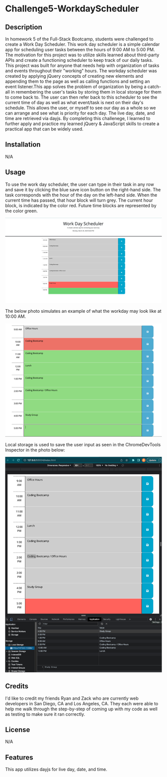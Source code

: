 # Challenge5-WorkdayScheduler

## Description

In homework 5 of the Full-Stack Bootcamp, students were challenged to create a Work Day Scheduler.  This work day scheduler is a simple calendar app for scheduling user tasks between the hours of 9:00 AM to 5:00 PM.  The motivation for this project was to utilize skills learned about third-party APIs and create a functioning scheduler to keep track of our daily tasks.  This project was built for anyone that needs help with organization of tasks and events throughout their "working" hours.  The workday scheduler was created by applying jQuery concepts of creating new elements and appending them to the page as well as calling functions and setting an event listener.This app solves the problem of organization by being a catch-all in remembering the user's tasks by storing them in local storage for them to come back to.  The user can then refer back to this scheduler to see the current time of day as well as what event/task is next on their day's schedule.  This allows the user, or myself to see our day as a whole so we can arrange and see what is priority for each day.  The live day, date, and time are retrieved via dayjs.  By completing this challenege, I learned to further apply and practice my learned jQuery & JavaScript skills to create a practical app that can be widely used.  

## Installation

N/A

## Usage

To use the work day scheduler, the user can type in their task in any row and save it by clicking the blue save icon button on the right-hand side.  The task corresponds with the hour of the day on the left-hand side.  When the current time has passed, that hour block will turn grey.  The current hour block, is indicated by the color red.  Future time blocks are represented by the color green.  

![alt text](./assets/HW5SC.png)


The below photo simulates an example of what the workday may look like at 10:00 AM.  


![alt text](./assets/HW5-daySimulation.png)


Local storage is used to save the user input as seen in the ChromeDevTools Inspector in the photo below:


![alt text](./assets/HW5LocalStorageEx.png)




## Credits

I'd like to credit my friends Ryan and Zack who are currently web developers in San Diego, CA and Los Angeles, CA.  They each were able to help me walk through the step-by-step of coming up with my code as well as testing to make sure it ran correctly.  

## License

N/A


## Features

This app utilizes dayjs for live day, date, and time.  

